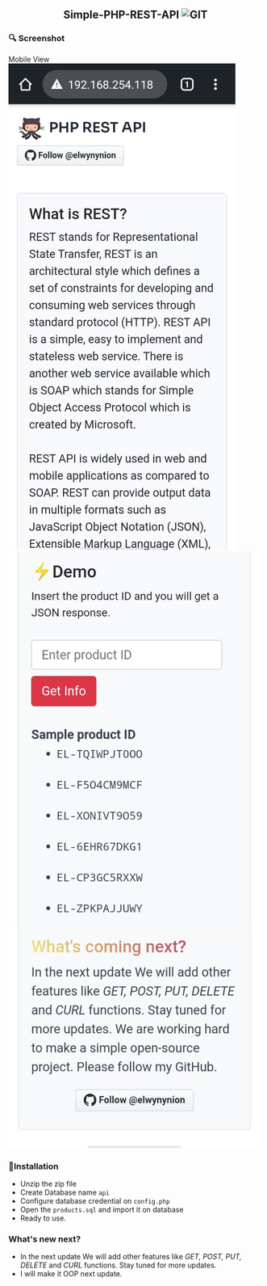 <p align="center"> <h2 align="center" color="red"> Simple-PHP-REST-API <img src="https://user-images.githubusercontent.com/5713670/87202985-820dcb80-c2b6-11ea-9f56-7ec461c497c3.gif" width="35" height="35" alt="GIT"> </h2> </p>

### 🔍️ Screenshot
Mobile View <br>
<img src="https://raw.githubusercontent.com/elwynynion/Simple-PHP-REST-API/main/screenshot/ss1.jpg" width="auto"><br>
<img src="https://raw.githubusercontent.com/elwynynion/Simple-PHP-REST-API/main/screenshot/ss2.jpg" width="500"><br>
<img src="https://raw.githubusercontent.com/elwynynion/Simple-PHP-REST-API/main/screenshot/ss3.jpg" width="500">

### 🚀Installation

 - Unzip the zip file
 - Create Database name `api`
 - Configure database credential on `config.php`
 - Open the `products.sql` and import it on database
 - Ready to use.

### What's new next?

 - In the next update We will add other features like _GET, POST, PUT, DELETE_ and _CURL_ functions. Stay tuned for more updates.
 - I will make it OOP next update.

